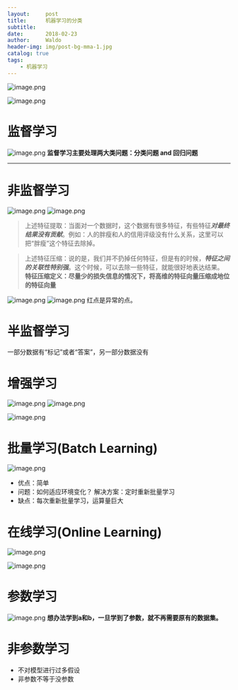 ```yaml
---
layout:     post
title:      机器学习的分类
subtitle:   
date:       2018-02-23
author:     Waldo
header-img: img/post-bg-mma-1.jpg
catalog: true
tags:
    - 机器学习
---
```


![image.png](http://upload-images.jianshu.io/upload_images/7216746-adfd3773302f366d.png?imageMogr2/auto-orient/strip%7CimageView2/2/w/1240)

![image.png](http://upload-images.jianshu.io/upload_images/7216746-f78b0330a119b800.png?imageMogr2/auto-orient/strip%7CimageView2/2/w/1240)

# 监督学习
   ![image.png](http://upload-images.jianshu.io/upload_images/7216746-9e85913525a4f389.png?imageMogr2/auto-orient/strip%7CimageView2/2/w/1240)
**监督学习主要处理两大类问题：分类问题 and 回归问题**

---

# 非监督学习
   ![image.png](http://upload-images.jianshu.io/upload_images/7216746-474d6b57d62f8f0d.png?imageMogr2/auto-orient/strip%7CimageView2/2/w/1240)
![image.png](http://upload-images.jianshu.io/upload_images/7216746-90ced4e891bfcda3.png?imageMogr2/auto-orient/strip%7CimageView2/2/w/1240)
> 上述特征提取：当面对一个数据时，这个数据有很多特征，有些特征***对最终结果没有贡献***。例如：人的胖瘦和人的信用评级没有什么关系，这里可以把“胖瘦”这个特征去除掉。


> 上述特征压缩：说的是，我们并不扔掉任何特征，但是有的时候，***特征之间的关联性特别强***。这个时候，可以去除一些特征，就能很好地表达结果。
**特征压缩定义：尽量少的损失信息的情况下，将高维的特征向量压缩成地位的特征向量**

![image.png](http://upload-images.jianshu.io/upload_images/7216746-1de099e106c41618.png?imageMogr2/auto-orient/strip%7CimageView2/2/w/1240)
![image.png](http://upload-images.jianshu.io/upload_images/7216746-f1d2acc630acc82d.png?imageMogr2/auto-orient/strip%7CimageView2/2/w/1240)
红点是异常的点。

# 半监督学习
一部分数据有“标记”或者“答案”，另一部分数据没有

# 增强学习
![image.png](http://upload-images.jianshu.io/upload_images/7216746-5f10d487d892ca52.png?imageMogr2/auto-orient/strip%7CimageView2/2/w/1240)
![image.png](http://upload-images.jianshu.io/upload_images/7216746-8a839262ea647c19.png?imageMogr2/auto-orient/strip%7CimageView2/2/w/1240)

![image.png](http://upload-images.jianshu.io/upload_images/7216746-a352aa53870fbc43.png?imageMogr2/auto-orient/strip%7CimageView2/2/w/1240)
# 批量学习(Batch Learning)
![image.png](http://upload-images.jianshu.io/upload_images/7216746-2779ff6de1995b62.png?imageMogr2/auto-orient/strip%7CimageView2/2/w/1240)
* 优点：简单
* 问题：如何适应环境变化？
            解决方案：定时重新批量学习
* 缺点：每次重新批量学习，运算量巨大

# 在线学习(Online Learning)
![image.png](http://upload-images.jianshu.io/upload_images/7216746-e59aca68b50ab70f.png?imageMogr2/auto-orient/strip%7CimageView2/2/w/1240)

![image.png](http://upload-images.jianshu.io/upload_images/7216746-f277204c6248e3a6.png?imageMogr2/auto-orient/strip%7CimageView2/2/w/1240)
# 参数学习
![image.png](http://upload-images.jianshu.io/upload_images/7216746-3e912f14bf478e59.png?imageMogr2/auto-orient/strip%7CimageView2/2/w/1240)
**想办法学到a和b，一旦学到了参数，就不再需要原有的数据集。**

# 非参数学习
* 不对模型进行过多假设
* 非参数不等于没参数
